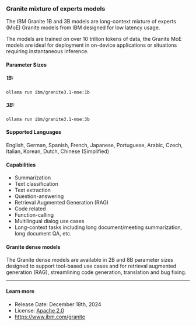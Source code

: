 ### Granite mixture of experts models

The IBM Granite 1B and 3B models are long-context mixture of experts (MoE) Granite models from IBM designed for low latency usage.

The models are trained on over 10 trillion tokens of data, the Granite MoE models are ideal for deployment in on-device applications or situations requiring instantaneous inference.

#### Parameter Sizes

##### 1B:

```
ollama run ibm/granite3.1-moe:1b
```

##### 3B:

```
ollama run ibm/granite3.1-moe:3b
```

#### Supported Languages

English, German, Spanish, French, Japanese, Portuguese, Arabic, Czech, Italian, Korean, Dutch, Chinese (Simplified)

#### Capabilities

- Summarization
- Text classification
- Text extraction
- Question-answering
- Retrieval Augmented Generation (RAG)
- Code related
- Function-calling
- Multilingual dialog use cases
- Long-context tasks including long document/meeting summarization, long document QA, etc.

#### Granite dense models

The Granite dense models are available in 2B and 8B parameter sizes designed to support tool-based use cases and for retrieval augmented generation (RAG), streamlining code generation, translation and bug fixing.

---

#### Learn more

- Release Date: December 18th, 2024
- License: [Apache 2.0](https://www.apache.org/licenses/LICENSE-2.0)
- https://www.ibm.com/granite
